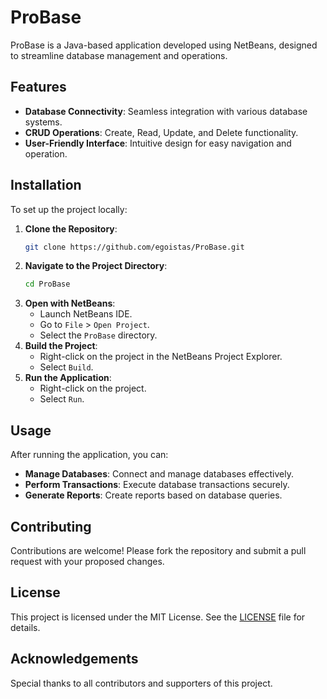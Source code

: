 
# ProBase

ProBase is a Java-based application developed using NetBeans, designed to streamline database management and operations.

## Features

- **Database Connectivity**: Seamless integration with various database systems.
- **CRUD Operations**: Create, Read, Update, and Delete functionality.
- **User-Friendly Interface**: Intuitive design for easy navigation and operation.

## Installation

To set up the project locally:

1. **Clone the Repository**:
   ```bash
   git clone https://github.com/egoistas/ProBase.git
   ```
2. **Navigate to the Project Directory**:
   ```bash
   cd ProBase
   ```
3. **Open with NetBeans**:
   - Launch NetBeans IDE.
   - Go to `File` > `Open Project`.
   - Select the `ProBase` directory.
4. **Build the Project**:
   - Right-click on the project in the NetBeans Project Explorer.
   - Select `Build`.
5. **Run the Application**:
   - Right-click on the project.
   - Select `Run`.

## Usage

After running the application, you can:

- **Manage Databases**: Connect and manage databases effectively.
- **Perform Transactions**: Execute database transactions securely.
- **Generate Reports**: Create reports based on database queries.

## Contributing

Contributions are welcome! Please fork the repository and submit a pull request with your proposed changes.

## License

This project is licensed under the MIT License. See the [LICENSE](LICENSE) file for details.

## Acknowledgements

Special thanks to all contributors and supporters of this project.

